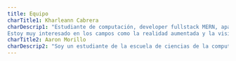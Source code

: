```yaml
---
title: Equipo
charTitle1: Kharleann Cabrera
charDescrip1: "Estudiante de computación, developer fullstack MERN, apasionado por la inteligencia artificial, la investigación científica y la ciencia de datos.
Estoy muy interesado en los campos como la realidad aumentada y la visión por computadora."
charTitle2: Aaron Morillo
charDescrip2: "Soy un estudiante de la escuela de ciencias de la computación en la Universidad central de Venezuela. Soy un aspirante a desarrollador en cualquier ámbito, sobre todo en el desarrollo web, teniendo conocimientos básicos tales como: C, C++, HTML, CSS, PhP, JavaScript, Angular, bases de datos y Wordpress. Conocimientos en construcción:  NodeJS, Vue js, React, Mongodb, Go y futuramente cualquier conocimiento será bienvenido y empleado por mi parte en cualquier otro ámbito. Siempre dispuesto a cualquier reto."
---
```

